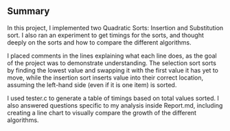 ## Summary

In this project, I implemented two Quadratic Sorts: Insertion and Substitution sort. I also ran an experiment to get timings for the sorts, and thought deeply on the sorts and how to compare the different algorithms.

I placed comments in the lines explaining what each line does, as the goal of the project was to demonstrate understanding. The selection sort sorts by finding the lowest value and swapping it with the first value it has yet to move, while the insertion sort inserts value into their correct location, assuming the left-hand side (even if it is one item) is sorted.

I used tester.c to generate a table of timings based on total values sorted. I also answered questions specific to my analysis inside Report.md, including creating a line chart to visually compare the growth of the different algorithms.

